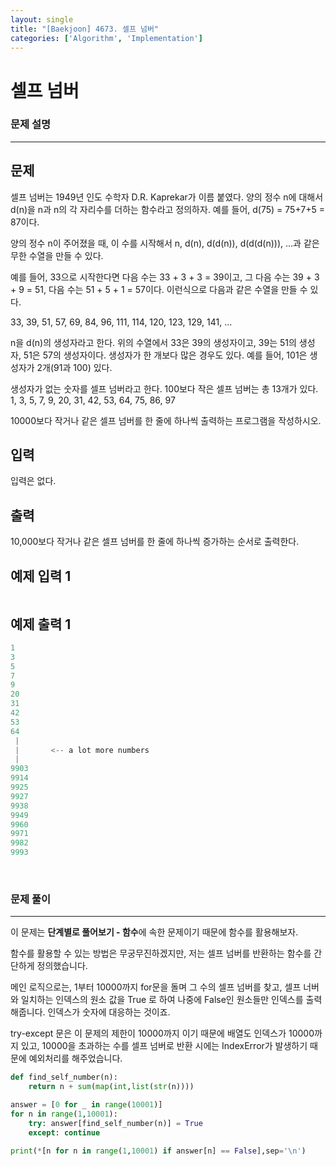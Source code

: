 ```yaml
---
layout: single
title: "[Baekjoon] 4673. 셀프 넘버"
categories: ['Algorithm', 'Implementation']
---
```




# 셀프 넘버

### 문제 설명

---

## 문제

셀프 넘버는 1949년 인도 수학자 D.R. Kaprekar가 이름 붙였다. 양의 정수 n에 대해서 d(n)을 n과 n의 각 자리수를 더하는 함수라고 정의하자. 예를 들어, d(75) = 75+7+5 = 87이다.

양의 정수 n이 주어졌을 때, 이 수를 시작해서 n, d(n), d(d(n)), d(d(d(n))), ...과 같은 무한 수열을 만들 수 있다. 

예를 들어, 33으로 시작한다면 다음 수는 33 + 3 + 3 = 39이고, 그 다음 수는 39 + 3 + 9 = 51, 다음 수는 51 + 5 + 1 = 57이다. 이런식으로 다음과 같은 수열을 만들 수 있다.

33, 39, 51, 57, 69, 84, 96, 111, 114, 120, 123, 129, 141, ...

n을 d(n)의 생성자라고 한다. 위의 수열에서 33은 39의 생성자이고, 39는 51의 생성자, 51은 57의 생성자이다. 생성자가 한 개보다 많은 경우도 있다. 예를 들어, 101은 생성자가 2개(91과 100) 있다. 

생성자가 없는 숫자를 셀프 넘버라고 한다. 100보다 작은 셀프 넘버는 총 13개가 있다. 1, 3, 5, 7, 9, 20, 31, 42, 53, 64, 75, 86, 97

10000보다 작거나 같은 셀프 넘버를 한 줄에 하나씩 출력하는 프로그램을 작성하시오.

## 입력

입력은 없다.

## 출력

10,000보다 작거나 같은 셀프 넘버를 한 줄에 하나씩 증가하는 순서로 출력한다.

## 예제 입력 1 

```python

```

## 예제 출력 1 

```python
1
3
5
7
9
20
31
42
53
64
 |
 |       <-- a lot more numbers
 |
9903
9914
9925
9927
9938
9949
9960
9971
9982
9993
```

<br>

### 문제 풀이

---

 이 문제는 **단계별로 풀어보기 - 함수**에 속한 문제이기 때문에 함수를 활용해보자. 

함수를 활용할 수 있는 방법은 무궁무진하겠지만, 저는 셀프 넘버를 반환하는 함수를 간단하게 정의했습니다. 

메인 로직으로는, 1부터 10000까지 for문을 돌며 그 수의 셀프 넘버를 찾고, 셀프 너버와 일치하는 인덱스의 원소 값을 True 로 하여 나중에 False인 원소들만 인덱스를 출력해줍니다. 인덱스가 숫자에 대응하는 것이죠. 

try-except 문은 이 문제의 제한이 10000까지 이기 때문에 배열도 인덱스가 10000까지 있고, 10000을 초과하는 수를 셀프 넘버로 반환 시에는 IndexError가 발생하기 때문에 예외처리를 해주었습니다. 

```python
def find_self_number(n):
    return n + sum(map(int,list(str(n))))

answer = [0 for _ in range(10001)]
for n in range(1,10001):
    try: answer[find_self_number(n)] = True
    except: continue

print(*[n for n in range(1,10001) if answer[n] == False],sep='\n') 
```

<br>

